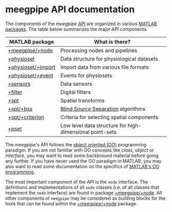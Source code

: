 meegpipe API documentation
========

The components of the _meegpipe_ [API][api] are organized in various
[MATLAB packages][matlab-pkg]. The table below summarizes 
the major API components.

[api]: http://en.wikipedia.org/wiki/Application_programming_interface
[matlab-pkg]: http://www.mathworks.nl/help/matlab/matlab_oop/scoping-classes-with-packages.html

MATLAB package    | What is there?                                                  
--------------    | --------------------                                            
[+meegpipe/+node][meegpipe.node]   		 | Processing nodes and pipelines                                   
[+physioset][physioset]            		 | Data structure for physiological datasets 
[+physioset/+import][physioset.import]   | Import data from various file formats 	          
[+physioset/+event][physioset.event]     | Events for physiosets                     
[+sensors][sensors]              		 | Data sensors    
[+filter][filter]		  		   		 | Digital filters                           
[+spt][spt] 	  				   		 | Spatial transforms                        
[+spt/+bss][spt.bss]         	   		 | [Blind Source Separation][bss] algorithms                     
[+spt/+criterion][spt.criterion]   		 | Criteria for selecting spatial components                           
[+pset][pset]                            | Low level data structure for high-dimensional point-sets


[bss]: http://en.wikipedia.org/wiki/Blind_source_separation

[meegpipe.node]: ./+node/README.md
[filter]: ../+filter/README.md
[spt]: ../+spt/README.md
[spt.bss]: ../+spt/+bss/README.md
[spt.criterion]: ../+spt/+criterion/README.md
[physioset]: ../+physioset/README.md
[physioset.import]:  ../+physioset/+import/README.md
[physioset.event]: ../+physioset/+event/README.md
[sensors]: ../+sensors/README.md
[pset]: ../+pset/README.md

The _meegpipe_'s API follows the [object oriented (OO)][oo-programming] 
programming paradigm. If you are not familiar with OO concepts like
_class_, _object_ or _interface_, you may want to read some
backbround material before going any further. If you have never used 
the OO paradigm in MATLAB, you may also want to read some documentation on
the specifics of [MATLAB's OO programming][matlab-oo].

The most important component of the API is the `node` interface. The 
definitions and implementations of all `node` classes (i.e. of all classes
that implement the `node` interface) are found in package 
[+meegpipe/+node][meegpipe.node]. All other components of `meegpipe` may be
considered as building blocks for the tools that can be found within the 
[+meegpipe/+node][meegpipe.node] package.

[oo-programming]: http://en.wikipedia.org/wiki/Object-oriented_programming
[matlab-oo]: http://www.mathworks.nl/help/matlab/object-oriented-programming.html

